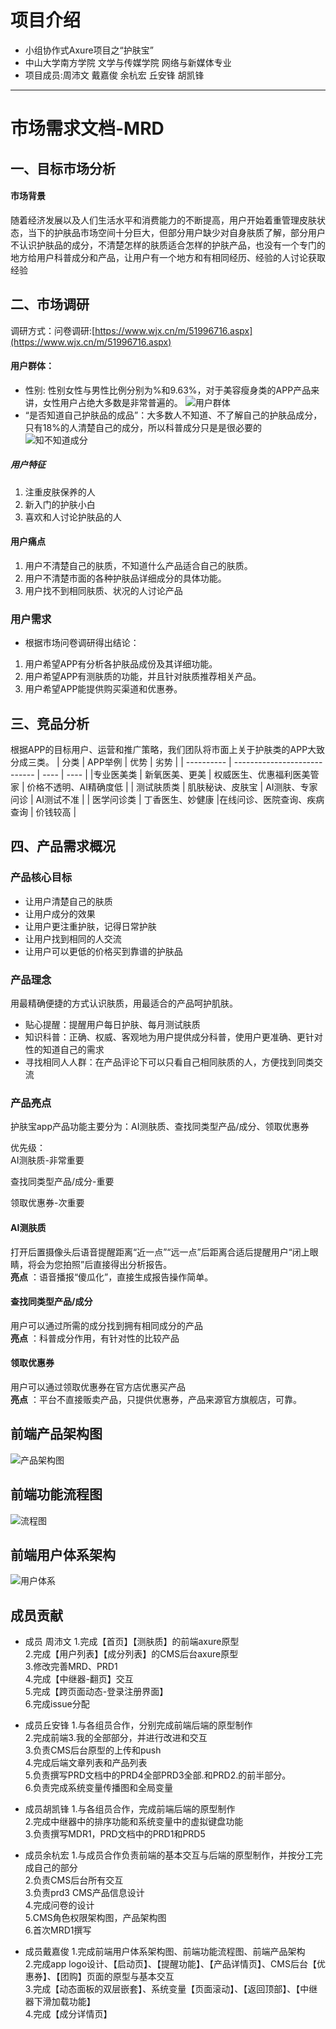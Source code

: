 # 项目介绍
- 小组协作式Axure项目之“护肤宝”
- 中山大学南方学院 文学与传媒学院 网络与新媒体专业
- 项目成员:周沛文 戴嘉俊 余杭宏 丘安锋 胡凯锋
---
# 市场需求文档-MRD
## 一、目标市场分析

 #### 市场背景
 随着经济发展以及人们生活水平和消费能力的不断提高，用户开始着重管理皮肤状态，当下的护肤品市场空间十分巨大，但部分用户缺少对自身肤质了解，部分用户不认识护肤品的成分，不清楚怎样的肤质适合怎样的护肤产品，也没有一个专门的地方给用户科普成分和产品，让用户有一个地方和有相同经历、经验的人讨论获取经验


## 二、市场调研
调研方式：问卷调研:[https://www.wjx.cn/m/51996716.aspx](https://www.wjx.cn/m/51996716.aspx)
#### 用户群体：
* 性别:
性别女性与男性比例分别为%和9.63%，对于美容瘦身类的APP产品来讲，女性用户占绝大多数是非常普遍的。
![用户群体](https://images.gitee.com/uploads/images/2019/1211/223714_cd7e591f_1648172.png)
* “是否知道自己护肤品的成品”：大多数人不知道、不了解自己的护肤品成分，只有18%的人清楚自己的成分，所以科普成分只是是很必要的<br>
![知不知道成分](https://images.gitee.com/uploads/images/2019/1211/224643_5eba0ef7_1648172.png)
##### 用户特征
1. 注重皮肤保养的人
2. 新入门的护肤小白
3. 喜欢和人讨论护肤品的人

 #### 用户痛点
1. 用户不清楚自己的肤质，不知道什么产品适合自己的肤质。
2. 用户不清楚市面的各种护肤品详细成分的具体功能。
3. 用户找不到相同肤质、状况的人讨论产品


### 用户需求
- 根据市场问卷调研得出结论：
1. 用户希望APP有分析各护肤品成份及其详细功能。
2. 用户希望APP有测肤质的功能，并且针对肤质推荐相关产品。
3. 用户希望APP能提供购买渠道和优惠券。


## 三、竞品分析
根据APP的目标用户、运营和推广策略，我们团队将市面上关于护肤类的APP大致分成三类。
| 分类       | APP举例                      | 优势 | 劣势 |
| ---------- | ---------------------------- | ---- | ---- |
|专业医美类 | 新氧医美、更美 |  权威医生、优惠福利医美管家    |    价格不透明、AI精确度低  |
| 测试肤质类 | 肌肤秘诀、皮肤宝 |    AI测肤、专家问诊  |   AI测试不准   |
| 医学问诊类 | 丁香医生、妙健康           |在线问诊、医院查询、疾病查询      |   价钱较高   |



##  四、产品需求概况

 ### 产品核心目标
* 让用户清楚自己的肤质
* 让用户成分的效果
*  让用户更注重护肤，记得日常护肤
* 让用户找到相同的人交流
* 让用户可以更低的价格买到靠谱的护肤品

 ### 产品理念
用最精确便捷的方式认识肤质，用最适合的产品呵护肌肤。
- 贴心提醒：提醒用户每日护肤、每月测试肤质
- 知识科普：正确、权威、客观地为用户提供成分科普，使用户更准确、更针对性的知道自己的需求
- 寻找相同人人群：在产品评论下可以只看自己相同肤质的人，方便找到同类交流

 ### 产品亮点
 护肤宝app产品功能主要分为：AI测肤质、查找同类型产品/成分、领取优惠券

优先级：<br>
AI测肤质-非常重要<br>

查找同类型产品/成分-重要<br>

领取优惠券-次重要<br>

#### AI测肤质
打开后置摄像头后语音提醒距离“近一点”“远一点”后距离合适后提醒用户“闭上眼睛，将会为您拍照”后直接得出分析报告。<br>
**亮点** ：语音播报“傻瓜化”，直接生成报告操作简单。

#### 查找同类型产品/成分
用户可以通过所需的成分找到拥有相同成分的产品<br>
**亮点** ：科普成分作用，有针对性的比较产品

#### 领取优惠券
用户可以通过领取优惠券在官方店优惠买产品<br>
**亮点** ：平台不直接贩卖产品，只提供优惠券，产品来源官方旗舰店，可靠。

## 前端产品架构图
![产品架构图](https://images.gitee.com/uploads/images/2020/0105/203358_6fff3d48_1831509.png "屏幕截图.png")

## 前端功能流程图
![流程图](https://images.gitee.com/uploads/images/2020/0105/203424_fb37a720_1831509.png "屏幕截图.png")

## 前端用户体系架构
![用户体系](https://images.gitee.com/uploads/images/2020/0105/211627_2a77d49e_1831509.png "屏幕截图.png")

## 成员贡献

* 成员 周沛文
1.完成【首页】【测肤质】的前端axure原型<br>
2.完成【用户列表】【成分列表】的CMS后台axure原型<br>
3.修改完善MRD、PRD1<br>
4.完成【中继器-翻页】交互<br>
5.完成【跨页面动态-登录注册界面】<br>
6.完成issue分配<br>

* 成员丘安锋
    1.与各组员合作，分别完成前端后端的原型制作<br>
    2.完成前端3.我的全部部分，并进行改进和交互<br>
    3.负责CMS后台原型的上传和push<br>
    4.完成后端文章列表和产品列表<br>
    5.负责撰写PRD文档中的PRD4全部PRD3全部.和PRD2.的前半部分。<br>
    6.负责完成系统变量传播图和全局变量<br>

* 成员胡凯锋
    1.与各组员合作，完成前端后端的原型制作<br>
    2.完成中继器中的排序功能和系统变量中的虚拟键盘功能<br>
    3.负责撰写MDR1，PRD文档中的PRD1和PRD5<br>

* 成员余杭宏
1.与成员合作负责前端的基本交互与后端的原型制作，并按分工完成自己的部分<br>
2.负责CMS后台所有交互<br>
3.负责prd3 CMS产品信息设计<br>
4.完成问卷的设计<br>
5.CMS角色权限架构图，产品架构图<br>
6.首次MRD1撰写<br>

* 成员戴嘉俊
1.完成前端用户体系架构图、前端功能流程图、前端产品架构<br>
2.完成app logo设计、【启动页】、【提醒功能】、【产品详情页】、CMS后台【优惠券】、【团购】页面的原型与基本交互<br>
3.完成【动态面板的双层嵌套】、系统变量【页面滚动】、【返回顶部】、【中继器下滑加载功能】<br>
4.完成【成分详情页】